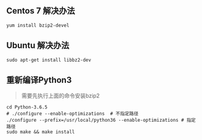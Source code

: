 
## Centos 7 解决办法

```shell
yum install bzip2-devel
```
## Ubuntu 解决办法
```shell
sudo apt-get install libbz2-dev
```

##  重新编译Python3
> 需要先执行上面的命令安装bzip2

```shell
cd Python-3.6.5
# ./configure --enable-optimizations  # 不指定路径
./configure --prefix=/usr/local/python36 --enable-optimizations # 指定路径
sudo make && make install
```

